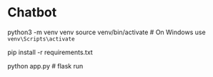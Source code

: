 # Chatbot

python3 -m venv venv
source venv/bin/activate  # On Windows use `venv\Scripts\activate`

pip install -r requirements.txt

python app.py # flask run